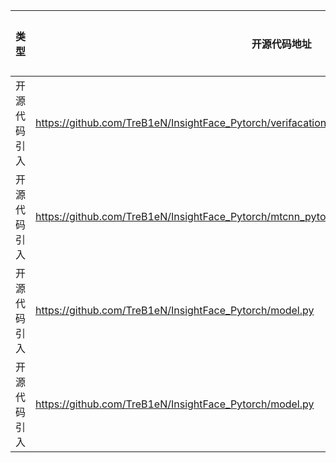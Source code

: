 | 类型     | 开源代码地址                                                                                                                           | 文件名                                                | 公网IP地址/公网URL地址/域名/邮箱地址 | 用途说明   |
|--------|----------------------------------------------------------------------------------------------------------------------------------|----------------------------------------------------|-----------------------|--------|
| 开源代码引入 | https://github.com/TreB1eN/InsightFace_Pytorch/verifacation.py | LResNet100E-IR/verifacation.py | https://github.com/deepinsight/insightface | 源码实现 |
| 开源代码引入 | https://github.com/TreB1eN/InsightFace_Pytorch/mtcnn_pytorch/extract_weights_from_caffe_models.py | LResNet100E-IR/mtcnn_pytorch/extract_weights_from_caffe_models.py | https://github.com/kpzhang93/MTCNN_face_detection_alignment/tree/master/code/codes/MTCNNv2 | 源码实现 |
| 开源代码引入 | https://github.com/TreB1eN/InsightFace_Pytorch/model.py | LResNet100E-IR/model.py | https://arxiv.org/abs/1704.06369 | 论文地址 |
| 开源代码引入 | https://github.com/TreB1eN/InsightFace_Pytorch/model.py | LResNet100E-IR/model.py | https://arxiv.org/abs/1801.05599 | 论文地址 |
